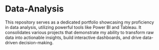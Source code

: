 # Data-Analysis
This repository serves as a dedicated portfolio showcasing my proficiency in data analysis, utilizing powerful tools like Power BI and Tableau. It consolidates various projects that demonstrate my ability to transform raw data into actionable insights, build interactive dashboards, and drive data-driven decision-making.
